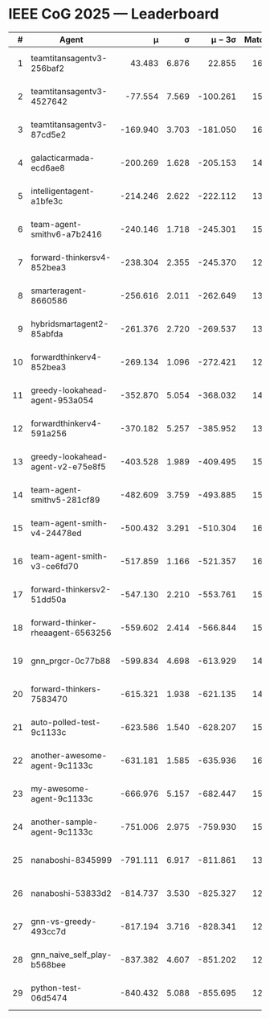 # IEEE CoG 2025 — Leaderboard

| # | Agent | μ | σ | μ − 3σ | Matches | Updated |
|---:|---|---:|---:|---:|---:|---|
| 1 | teamtitansagentv3-256baf2 | 43.483 | 6.876 | 22.855 | 16076 | 2025-08-23 14:39 |
| 2 | teamtitansagentv3-4527642 | -77.554 | 7.569 | -100.261 | 15390 | 2025-08-23 14:39 |
| 3 | teamtitansagentv3-87cd5e2 | -169.940 | 3.703 | -181.050 | 16766 | 2025-08-23 14:39 |
| 4 | galacticarmada-ecd6ae8 | -200.269 | 1.628 | -205.153 | 14600 | 2025-08-23 14:39 |
| 5 | intelligentagent-a1bfe3c | -214.246 | 2.622 | -222.112 | 13196 | 2025-08-23 14:39 |
| 6 | team-agent-smithv6-a7b2416 | -240.146 | 1.718 | -245.301 | 15620 | 2025-08-23 14:39 |
| 7 | forward-thinkersv4-852bea3 | -238.304 | 2.355 | -245.370 | 12585 | 2025-08-23 14:39 |
| 8 | smarteragent-8660586 | -256.616 | 2.011 | -262.649 | 13545 | 2025-08-23 14:39 |
| 9 | hybridsmartagent2-85abfda | -261.376 | 2.720 | -269.537 | 13632 | 2025-08-23 14:39 |
| 10 | forwardthinkerv4-852bea3 | -269.134 | 1.096 | -272.421 | 12824 | 2025-08-23 14:39 |
| 11 | greedy-lookahead-agent-953a054 | -352.870 | 5.054 | -368.032 | 14890 | 2025-08-23 14:39 |
| 12 | forwardthinkerv4-591a256 | -370.182 | 5.257 | -385.952 | 13008 | 2025-08-23 14:39 |
| 13 | greedy-lookahead-agent-v2-e75e8f5 | -403.528 | 1.989 | -409.495 | 15530 | 2025-08-23 14:39 |
| 14 | team-agent-smithv5-281cf89 | -482.609 | 3.759 | -493.885 | 15500 | 2025-08-23 14:39 |
| 15 | team-agent-smith-v4-24478ed | -500.432 | 3.291 | -510.304 | 16282 | 2025-08-23 14:39 |
| 16 | team-agent-smith-v3-ce6fd70 | -517.859 | 1.166 | -521.357 | 16922 | 2025-08-23 14:39 |
| 17 | forward-thinkersv2-51dd50a | -547.130 | 2.210 | -553.761 | 15440 | 2025-08-23 14:39 |
| 18 | forward-thinker-rheaagent-6563256 | -559.602 | 2.414 | -566.844 | 15020 | 2025-08-23 14:39 |
| 19 | gnn_prgcr-0c77b88 | -599.834 | 4.698 | -613.929 | 14120 | 2025-08-23 14:39 |
| 20 | forward-thinkers-7583470 | -615.321 | 1.938 | -621.135 | 14640 | 2025-08-23 14:39 |
| 21 | auto-polled-test-9c1133c | -623.586 | 1.540 | -628.207 | 15800 | 2025-08-23 14:39 |
| 22 | another-awesome-agent-9c1133c | -631.181 | 1.585 | -635.936 | 16560 | 2025-08-23 14:39 |
| 23 | my-awesome-agent-9c1133c | -666.976 | 5.157 | -682.447 | 15780 | 2025-08-23 14:39 |
| 24 | another-sample-agent-9c1133c | -751.006 | 2.975 | -759.930 | 15580 | 2025-08-23 14:39 |
| 25 | nanaboshi-8345999 | -791.111 | 6.917 | -811.861 | 13290 | 2025-08-23 14:39 |
| 26 | nanaboshi-53833d2 | -814.737 | 3.530 | -825.327 | 12020 | 2025-08-23 14:39 |
| 27 | gnn-vs-greedy-493cc7d | -817.194 | 3.716 | -828.341 | 12740 | 2025-08-23 14:39 |
| 28 | gnn_naive_self_play-b568bee | -837.382 | 4.607 | -851.202 | 12660 | 2025-08-23 14:39 |
| 29 | python-test-06d5474 | -840.432 | 5.088 | -855.695 | 12930 | 2025-08-23 14:39 |
